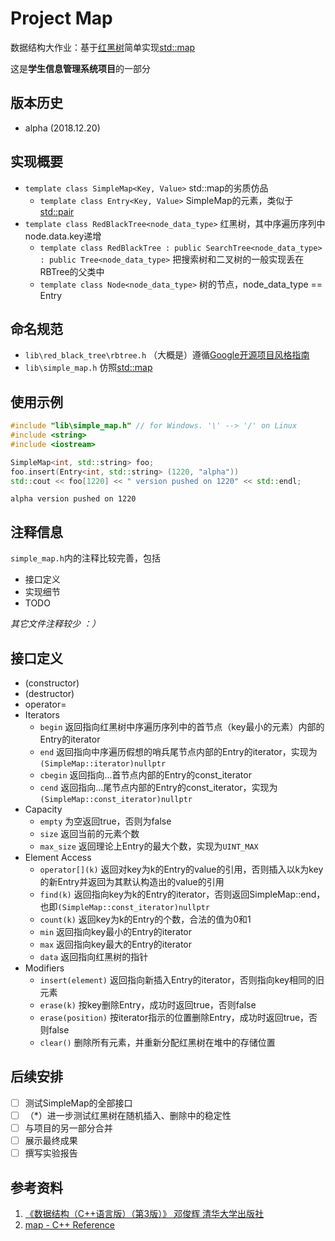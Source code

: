 # Project Map
数据结构大作业：基于[红黑树](https://en.wikipedia.org/wiki/Red%E2%80%93black_tree)简单实现[std::map](http://www.cplusplus.com/reference/map/map/)

这是**学生信息管理系统项目**的一部分
## 版本历史
- alpha (2018.12.20)
## 实现概要
- `template class SimpleMap<Key, Value>` std::map的劣质仿品
  - `template class Entry<Key, Value>` SimpleMap的元素，类似于[std::pair](http://www.cplusplus.com/reference/utility/pair/)
- `template class RedBlackTree<node_data_type>` 红黑树，其中序遍历序列中node.data.key递增
  - `template class RedBlackTree : public SearchTree<node_data_type> : public Tree<node_data_type>` 把搜索树和二叉树的一般实现丢在RBTree的父类中
  - `template class Node<node_data_type>` 树的节点，node_data_type == Entry
## 命名规范
- `lib\red_black_tree\rbtree.h` （大概是）遵循[Google开源项目风格指南](https://zh-google-styleguide.readthedocs.io/en/latest/google-cpp-styleguide/contents/)
- `lib\simple_map.h` 仿照[std::map](http://www.cplusplus.com/reference/map/map/)
## 使用示例
```cpp
#include "lib\simple_map.h" // for Windows. '\' --> '/' on Linux 
#include <string>
#include <iostream>

SimpleMap<int, std::string> foo;
foo.insert(Entry<int, std::string> (1220, "alpha"))
std::cout << foo[1220] << " version pushed on 1220" << std::endl;
```
```
alpha version pushed on 1220
```
## 注释信息
`simple_map.h`内的注释比较完善，包括
- 接口定义
- 实现细节
- TODO
 
*其它文件注释较少 ：）*
## 接口定义
- (constructor)
- (destructor)
- operator=
- Iterators
  - `begin` 返回指向红黑树中序遍历序列中的首节点（key最小的元素）内部的Entry的iterator
  - `end` 返回指向中序遍历假想的哨兵尾节点内部的Entry的iterator，实现为`(SimpleMap::iterator)nullptr`
  - `cbegin` 返回指向...首节点内部的Entry的const_iterator
  - `cend` 返回指向...尾节点内部的Entry的const_iterator，实现为`(SimpleMap::const_iterator)nullptr`
- Capacity
  - `empty` 为空返回true，否则为false
  - `size` 返回当前的元素个数
  - `max_size` 返回理论上Entry的最大个数，实现为`UINT_MAX`
- Element Access
  - `operator[](k)` 返回对key为k的Entry的value的引用，否则插入以k为key的新Entry并返回为其默认构造出的value的引用
  - `find(k)` 返回指向key为k的Entry的iterator，否则返回SimpleMap::end，也即`(SimpleMap::const_iterator)nullptr`
  - `count(k)` 返回key为k的Entry的个数，合法的值为0和1
  - `min` 返回指向key最小的Entry的iterator 
  - `max` 返回指向key最大的Entry的iterator
  - `data` 返回指向红黑树的指针
- Modifiers
  - `insert(element)` 返回指向新插入Entry的iterator，否则指向key相同的旧元素
  - `erase(k)` 按key删除Entry，成功时返回true，否则false
  - `erase(position)` 按iterator指示的位置删除Entry，成功时返回true，否则false
  - `clear()` 删除所有元素，并重新分配红黑树在堆中的存储位置
## 后续安排
- [ ] 测试SimpleMap的全部接口
- [ ] （*）进一步测试红黑树在随机插入、删除中的稳定性
- [ ] 与项目的另一部分合并
- [ ] 展示最终成果
- [ ] 撰写实验报告
## 参考资料
1. [《数据结构（C++语言版）（第3版）》 邓俊辉 清华大学出版社 ](https://dsa.cs.tsinghua.edu.cn/~deng/ds/dsacpp/)
2. [map - C++ Reference](http://www.cplusplus.com/reference/map/map/)